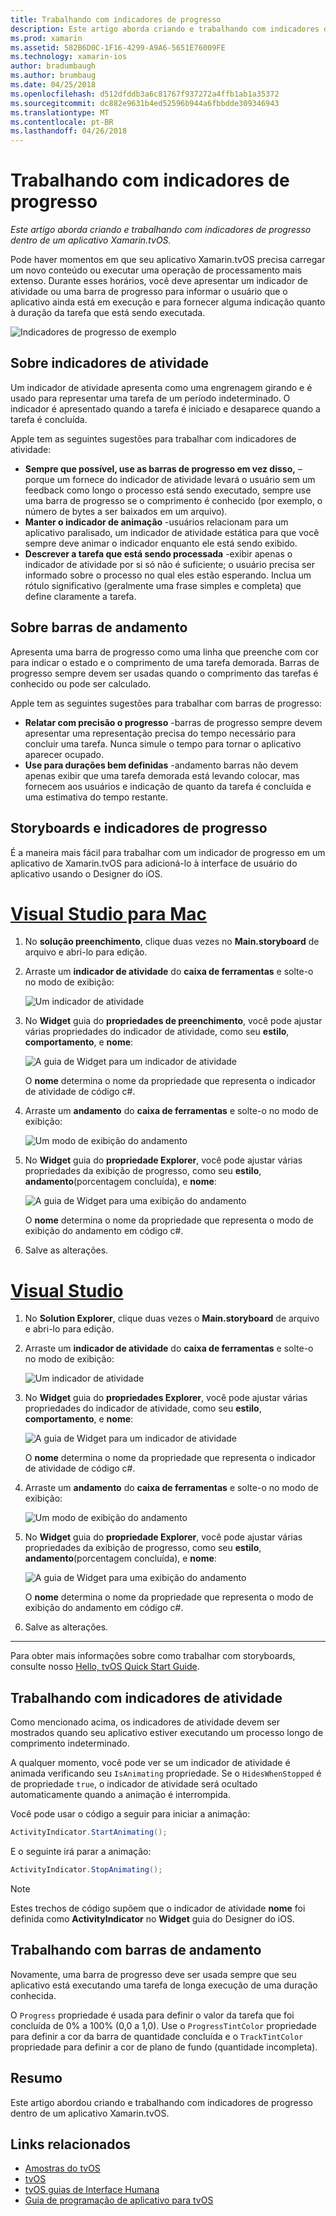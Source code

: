 ```yaml
---
title: Trabalhando com indicadores de progresso
description: Este artigo aborda criando e trabalhando com indicadores de progresso dentro de um aplicativo Xamarin.tvOS.
ms.prod: xamarin
ms.assetid: 582B6D0C-1F16-4299-A9A6-5651E76009FE
ms.technology: xamarin-ios
author: bradumbaugh
ms.author: brumbaug
ms.date: 04/25/2018
ms.openlocfilehash: d512dfddb3a6c81767f937272a4ffb1ab1a35372
ms.sourcegitcommit: dc882e9631b4ed52596b944a6fbbdde309346943
ms.translationtype: MT
ms.contentlocale: pt-BR
ms.lasthandoff: 04/26/2018
---
```

# <a name="working-with-progress-indicators"></a>Trabalhando com indicadores de progresso

_Este artigo aborda criando e trabalhando com indicadores de progresso dentro de um aplicativo Xamarin.tvOS._

Pode haver momentos em que seu aplicativo Xamarin.tvOS precisa carregar um novo conteúdo ou executar uma operação de processamento mais extenso. Durante esses horários, você deve apresentar um indicador de atividade ou uma barra de progresso para informar o usuário que o aplicativo ainda está em execução e para fornecer alguma indicação quanto à duração da tarefa que está sendo executada.

![Indicadores de progresso de exemplo](progress-indicators-images/intro01.png "indicadores de progresso de exemplo")

## <a name="about-activity-indicators"></a>Sobre indicadores de atividade

Um indicador de atividade apresenta como uma engrenagem girando e é usado para representar uma tarefa de um período indeterminado. O indicador é apresentado quando a tarefa é iniciado e desaparece quando a tarefa é concluída.

Apple tem as seguintes sugestões para trabalhar com indicadores de atividade:

- **Sempre que possível, use as barras de progresso em vez disso,** – porque um fornece do indicador de atividade levará o usuário sem um feedback como longo o processo está sendo executado, sempre use uma barra de progresso se o comprimento é conhecido (por exemplo, o número de bytes a ser baixados em um arquivo).
- **Manter o indicador de animação** -usuários relacionam para um aplicativo paralisado, um indicador de atividade estática para que você sempre deve animar o indicador enquanto ele está sendo exibido.
- **Descrever a tarefa que está sendo processada** -exibir apenas o indicador de atividade por si só não é suficiente; o usuário precisa ser informado sobre o processo no qual eles estão esperando. Inclua um rótulo significativo (geralmente uma frase simples e completa) que define claramente a tarefa.

## <a name="about-progress-bars"></a>Sobre barras de andamento

Apresenta uma barra de progresso como uma linha que preenche com cor para indicar o estado e o comprimento de uma tarefa demorada. Barras de progresso sempre devem ser usadas quando o comprimento das tarefas é conhecido ou pode ser calculado.

Apple tem as seguintes sugestões para trabalhar com barras de progresso:

- **Relatar com precisão o progresso** -barras de progresso sempre devem apresentar uma representação precisa do tempo necessário para concluir uma tarefa. Nunca simule o tempo para tornar o aplicativo aparecer ocupado.
- **Use para durações bem definidas** -andamento barras não devem apenas exibir que uma tarefa demorada está levando colocar, mas fornecem aos usuários e indicação de quanto da tarefa é concluída e uma estimativa do tempo restante.

## <a name="progress-indicators-and-storyboards"></a>Storyboards e indicadores de progresso

É a maneira mais fácil para trabalhar com um indicador de progresso em um aplicativo de Xamarin.tvOS para adicioná-lo à interface de usuário do aplicativo usando o Designer do iOS.

# <a name="visual-studio-for-mactabvsmac"></a>[Visual Studio para Mac](#tab/vsmac)
    
1. No **solução preenchimento**, clique duas vezes no **Main.storyboard** de arquivo e abri-lo para edição.

2. Arraste um **indicador de atividade** do **caixa de ferramentas** e solte-o no modo de exibição: 

    ![Um indicador de atividade](progress-indicators-images/activity01.png "um indicador de atividade")

3. No **Widget** guia do **propriedades de preenchimento**, você pode ajustar várias propriedades do indicador de atividade, como seu **estilo**, **comportamento**, e **nome**: 

    ![A guia de Widget para um indicador de atividade](progress-indicators-images/activity02.png "guia o Widget para um indicador de atividade")
    
    O **nome** determina o nome da propriedade que representa o indicador de atividade de código c#.

4. Arraste um **andamento** do **caixa de ferramentas** e solte-o no modo de exibição: 

    ![Um modo de exibição do andamento](progress-indicators-images/activity03.png "um modo de exibição do andamento")

5. No **Widget** guia do **propriedade Explorer**, você pode ajustar várias propriedades da exibição de progresso, como seu **estilo**, **andamento**(porcentagem concluída), e **nome**: 

    ![A guia de Widget para uma exibição do andamento](progress-indicators-images/activity04.png "guia o Widget para uma exibição de andamento")
    
    O **nome** determina o nome da propriedade que representa o modo de exibição do andamento em código c#.

6. Salve as alterações.

# <a name="visual-studiotabvswin"></a>[Visual Studio](#tab/vswin)
    
1. No **Solution Explorer**, clique duas vezes o **Main.storyboard** de arquivo e abri-lo para edição.

2. Arraste um **indicador de atividade** do **caixa de ferramentas** e solte-o no modo de exibição: 

    ![Um indicador de atividade](progress-indicators-images/activity01-vs.png
    "um indicador de atividade")

3. No **Widget** guia do **propriedades Explorer**, você pode ajustar várias propriedades do indicador de atividade, como seu **estilo**, **comportamento**, e **nome**: 

    ![A guia de Widget para um indicador de atividade](progress-indicators-images/activity02-vs.png "guia o Widget para um indicador de atividade")

    O **nome** determina o nome da propriedade que representa o indicador de atividade de código c#.

4. Arraste um **andamento** do **caixa de ferramentas** e solte-o no modo de exibição: 

   ![Um modo de exibição do andamento](progress-indicators-images/activity03-vs.png "um modo de exibição do andamento")

5. No **Widget** guia do **propriedade Explorer**, você pode ajustar várias propriedades da exibição de progresso, como seu **estilo**, **andamento**(porcentagem concluída), e **nome**: 

    ![A guia de Widget para uma exibição do andamento](progress-indicators-images/activity04-vs.png "guia o Widget para uma exibição de andamento")
    
    O **nome** determina o nome da propriedade que representa o modo de exibição do andamento em código c#.

6. Salve as alterações.

-----

Para obter mais informações sobre como trabalhar com storyboards, consulte nosso [Hello, tvOS Quick Start Guide](~/ios/tvos/get-started/hello-tvos.md). 

## <a name="working-with-activity-indicators"></a>Trabalhando com indicadores de atividade

Como mencionado acima, os indicadores de atividade devem ser mostrados quando seu aplicativo estiver executando um processo longo de comprimento indeterminado.

A qualquer momento, você pode ver se um indicador de atividade é animada verificando seu `IsAnimating` propriedade. Se o `HidesWhenStopped` é de propriedade `true`, o indicador de atividade será ocultado automaticamente quando a animação é interrompida.

Você pode usar o código a seguir para iniciar a animação: 

```csharp
ActivityIndicator.StartAnimating();
```

E o seguinte irá parar a animação:

```csharp
ActivityIndicator.StopAnimating();
```

> [!NOTE]
> Estes trechos de código supõem que o indicador de atividade **nome** foi definida como **ActivityIndicator** no **Widget** guia do Designer do iOS.

## <a name="working-with-progress-bars"></a>Trabalhando com barras de andamento

Novamente, uma barra de progresso deve ser usada sempre que seu aplicativo está executando uma tarefa de longa execução de uma duração conhecida. 

O `Progress` propriedade é usada para definir o valor da tarefa que foi concluída de 0% a 100% (0,0 a 1,0). Use o `ProgressTintColor` propriedade para definir a cor da barra de quantidade concluída e o `TrackTintColor` propriedade para definir a cor de plano de fundo (quantidade incompleta).

## <a name="summary"></a>Resumo

Este artigo abordou criando e trabalhando com indicadores de progresso dentro de um aplicativo Xamarin.tvOS.

## <a name="related-links"></a>Links relacionados

- [Amostras do tvOS](https://developer.xamarin.com/samples/tvos/all/)
- [tvOS](https://developer.apple.com/tvos/)
- [tvOS guias de Interface Humana](https://developer.apple.com/tvos/human-interface-guidelines/)
- [Guia de programação de aplicativo para tvOS](https://developer.apple.com/library/prerelease/tvos/documentation/General/Conceptual/AppleTV_PG/)
